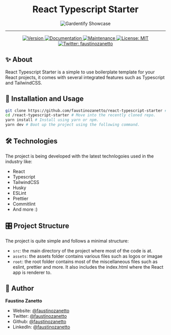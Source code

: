 <h1 align="center">React Typescript Starter</h1>

<div align="center">
  <img src="assets/marketing/gardentify-showcase.png" alt="Gardentify Showcase" />
  <hr/>
  <p>
    <a href="https://www.npmjs.com/package/react-typescript-starter" target="_blank">
      <img alt="Version" src="https://img.shields.io/npm/v/portfolio.svg">
    </a>
    <a href="https://github.com/faustinozanetto/react-typescript-starter#readme" target="_blank">
      <img alt="Documentation" src="https://img.shields.io/badge/documentation-yes-brightgreen.svg" />
    </a>
    <a href="https://github.com/faustinozanetto/react-typescript-starter/graphs/commit-activity" target="_blank">
      <img alt="Maintenance" src="https://img.shields.io/badge/Maintained%3F-yes-green.svg" />
    </a>
    <a href="https://github.com/faustinozanetto/react-typescript-starter/blob/master/LICENSE" target="_blank">
      <img alt="License: MIT" src="https://img.shields.io/github/license/faustinozanetto/react-typescript-starter" />
    </a>
    <a href="https://twitter.com/faustinozanetto" target="_blank">
      <img alt="Twitter: faustinozanetto" src="https://img.shields.io/twitter/follow/faustinozanetto.svg?style=social" />
    </a>
  </p>
</div>

## ✨ About

React Typescript Starter is a simple to use boilerplate template for your React projects, it comes with several integrated features such as Typescript and TailwindCSS.

## 🚀 Installation and Usage

```sh
git clone https://github.com/faustinozanetto/react-typescript-starter # First clone the repo in your folder of choice.
cd /react-typescript-starter # Move into the recently cloned repo.
yarn install # Install using yarn or npm.
yarn dev # Boot up the project using the following command.
```

## 🛠️ Technologies

The project is being developed with the latest technlogoies used in the industry like:

- React
- Typescript
- TailwindCSS
- Husky
- ESLint
- Prettier
- Commitlint
- And more :)

## 🎛️ Project Structure

The project is quite simple and follows a minimal structure:

- `src`: the main directory of the project where most of the code is at.
- `assets`: the assets folder contains various files such as logos or imagae
- `root`: the root folder contains most of the miscellaneous files such as eslint, prettier and more. It also includes the index.html where the React app is renderer to.

## 👤 Author

**Faustino Zanetto**

- Website: [@faustinozanetto](https://faustinozanetto.vercel.app)
- Twitter: [@faustinozanetto](https://twitter.com/faustinozanetto)
- Github: [@faustinozanetto](https://github.com/faustinozanetto)
- LinkedIn: [@faustinozanetto](https://linkedin.com/in/faustino-zanetto-4294a3213)